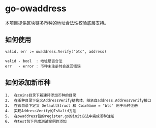 # go-owaddress

本项目提供区块链多币种的地址合法性校验底层支持。

## 如何使用

```$xslt
valid, err := owaddress.Verify("btc", address)

valid - bool  : 地址是否合法
err   - error : 币种未注册时会返回错误
```

## 如何添加新币种

```$xslt
1.  在coins目录下新建待添加币种的目录 
2.  在币种目录下定义AddressVerify结构体，继承自address.AddressVerify接口
3.  在该目录下定义 DefaultStruct 和 CoinName = "btc" 用于币种注册
4.  实现AddressVerify的IsValid方法
5.  在owaddress包的register.go的init方法中完成币种注册
6.  在test包下完成测试案例的添加
```